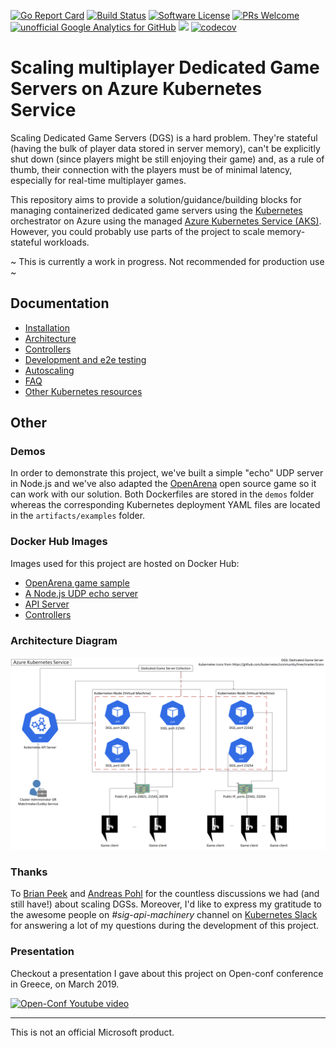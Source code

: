 [![Go Report Card](https://goreportcard.com/badge/github.com/dgkanatsios/azuregameserversscalingkubernetes)](https://goreportcard.com/report/github.com/dgkanatsios/azuregameserversscalingkubernetes)
[![Build Status](https://travis-ci.org/dgkanatsios/azuregameserversscalingkubernetes.svg?branch=master)](https://travis-ci.org/dgkanatsios/azuregameserversscalingkubernetes)
[![Software License](https://img.shields.io/badge/license-MIT-brightgreen.svg?style=flat-square)](LICENSE)
[![PRs Welcome](https://img.shields.io/badge/PRs-welcome-brightgreen.svg?style=flat-square)](http://makeapullrequest.com)
[![unofficial Google Analytics for GitHub](https://gaforgithub.azurewebsites.net/api?repo=AzureGameServersScalingKubernetes)](https://github.com/dgkanatsios/gaforgithub)
![](https://img.shields.io/badge/status-alpha-red.svg)
[![codecov](https://codecov.io/gh/dgkanatsios/azuregameserversscalingkubernetes/branch/master/graph/badge.svg)](https://codecov.io/gh/dgkanatsios/azuregameserversscalingkubernetes)

# Scaling multiplayer Dedicated Game Servers on Azure Kubernetes Service

Scaling Dedicated Game Servers (DGS) is a hard problem. They're stateful (having the bulk of player data stored in server memory), can't be explicitly shut down (since players might be still enjoying their game) and, as a rule of thumb, their connection with the players must be of minimal latency, especially for real-time multiplayer games.

This repository aims to provide a solution/guidance/building blocks for managing containerized dedicated game servers using the [Kubernetes](https://k8s.io) orchestrator on Azure using the managed [Azure Kubernetes Service (AKS)](https://azure.microsoft.com/en-us/services/kubernetes-service/). However, you could probably use parts of the project to scale memory-stateful workloads.

~ This is currently a work in progress. Not recommended for production use ~

## Documentation

- [Installation](docs/installation.md)
- [Architecture](docs/architecture.md)
- [Controllers](docs/controllers.md)
- [Development and e2e testing](docs/development.md)
- [Autoscaling](docs/scaling.md)
- [FAQ](docs/FAQ.md)
- [Other Kubernetes resources](docs/resources.md)

## Other

### Demos

In order to demonstrate this project, we've built a simple "echo" UDP server in Node.js and we've also adapted the [OpenArena](http://openarena.wikia.com/wiki/Main_Page) open source game so it can work with our solution. Both Dockerfiles are stored in the `demos` folder whereas the corresponding Kubernetes deployment YAML files are located in the `artifacts/examples` folder.

### Docker Hub Images

Images used for this project are hosted on Docker Hub:

- [OpenArena game sample](https://hub.docker.com/r/dgkanatsios/docker_openarena_k8s/)
- [A Node.js UDP echo server](https://hub.docker.com/r/dgkanatsios/simplenodejsudp/)
- [API Server](https://hub.docker.com/r/dgkanatsios/aks_gaming_apiserver/)
- [Controllers](https://hub.docker.com/r/dgkanatsios/aks_gaming_controller/)

### Architecture Diagram

![architecture diagram](docs/diagram.png)

### Thanks

To [Brian Peek](https://github.com/BrianPeek) and [Andreas Pohl](https://twitter.com/annonator) for the countless discussions we had (and still have!) about scaling DGSs. Moreover, I'd like to express my gratitude to the awesome people on *#sig-api-machinery* channel on [Kubernetes Slack](http://slack.k8s.io/) for answering a lot of my questions during the development of this project. 

### Presentation

Checkout a presentation I gave about this project on Open-conf conference in Greece, on March 2019.

[![Open-Conf Youtube video](https://img.youtube.com/vi/FdXf2Vcu39k/0.jpg)](https://www.youtube.com/watch?v=FdXf2Vcu39k)



---
This is not an official Microsoft product.
